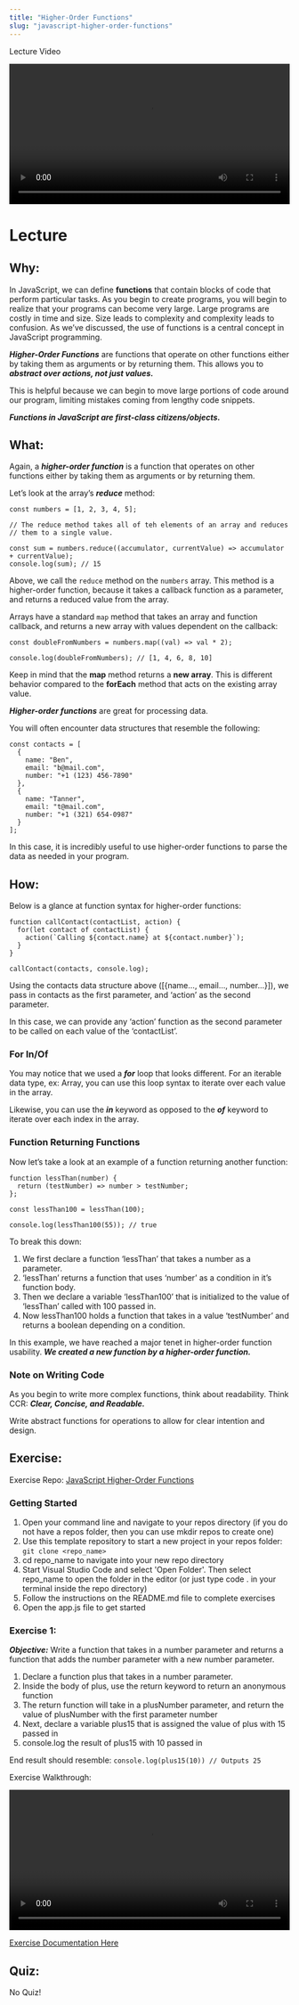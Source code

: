 ```yaml
---
title: "Higher-Order Functions"
slug: "javascript-higher-order-functions"
---
```


Lecture Video

<video width="100%" height="auto" controls>
  <source src="https://vimeo.com/507274492/dba36788bf" type="video/mp4" />
</video>

# Lecture

## Why:

In JavaScript, we can define **functions** that contain blocks of code that perform particular tasks. As you begin to create programs, you will begin to realize that your programs can become very large. Large programs are costly in time and size. Size leads to complexity and complexity leads to confusion. As we’ve discussed, the use of functions is a central concept in JavaScript programming.

**_Higher-Order Functions_** are functions that operate on other functions either by taking them as arguments or by returning them. This allows you to **_abstract over actions, not just values._**

This is helpful because we can begin to move large portions of code around our program, limiting mistakes coming from lengthy code snippets.

**_Functions in JavaScript are first-class citizens/objects._**

## What:

Again, a **_higher-order function_** is a function that operates on other functions either by taking them as arguments or by returning them.

Let’s look at the array’s **_reduce_** method:

```
const numbers = [1, 2, 3, 4, 5];

// The reduce method takes all of teh elements of an array and reduces
// them to a single value.

const sum = numbers.reduce((accumulator, currentValue) => accumulator + currentValue);
console.log(sum); // 15
```

Above, we call the `reduce` method on the `numbers` array. This method is a higher-order function, because it takes a callback function as a parameter, and returns a reduced value from the array.

Arrays have a standard `map` method that takes an array and function callback, and returns a new array with values dependent on the callback:

```
const doubleFromNumbers = numbers.map((val) => val * 2);

console.log(doubleFromNumbers); // [1, 4, 6, 8, 10]
```

Keep in mind that the **map** method returns a **new array**. This is different behavior compared to the **forEach** method that acts on the existing array value.

**_Higher-order functions_** are great for processing data.

You will often encounter data structures that resemble the following:

```
const contacts = [
  {
    name: "Ben",
    email: "b@mail.com",
    number: "+1 (123) 456-7890"
  },
  {
    name: "Tanner",
    email: "t@mail.com",
    number: "+1 (321) 654-0987"
  }
];
```

In this case, it is incredibly useful to use higher-order functions to parse the data as needed in your program.

## How:

Below is a glance at function syntax for higher-order functions:

```
function callContact(contactList, action) {
  for(let contact of contactList) {
    action(`Calling ${contact.name} at ${contact.number}`);
  }
}

callContact(contacts, console.log);
```

Using the contacts data structure above ([{name…, email…, number...}]), we pass in contacts as the first parameter, and ‘action’ as the second parameter.

In this case, we can provide any ‘action’ function as the second parameter to be called on each value of the ‘contactList’.

### For In/Of

You may notice that we used a **_for_** loop that looks different. For an iterable data type, ex: Array, you can use this loop syntax to iterate over each value in the array.

Likewise, you can use the **_in_** keyword as opposed to the **_of_** keyword to iterate over each index in the array.

### Function Returning Functions

Now let’s take a look at an example of a function returning another function:

```
function lessThan(number) {
  return (testNumber) => number > testNumber;
};

const lessThan100 = lessThan(100);

console.log(lessThan100(55)); // true
```

To break this down:

1. We first declare a function ‘lessThan’ that takes a number as a parameter.
2. ‘lessThan’ returns a function that uses ‘number’ as a condition in it’s function body.
3. Then we declare a variable ‘lessThan100’ that is initialized to the value of ‘lessThan’ called with 100 passed in.
4. Now lessThan100 holds a function that takes in a value ‘testNumber’ and returns a boolean depending on a condition.

In this example, we have reached a major tenet in higher-order function usability. **_We created a new function by a higher-order function._**

### Note on Writing Code

As you begin to write more complex functions, think about readability. Think CCR: **_Clear, Concise, and Readable._**

Write abstract functions for operations to allow for clear intention and design.

## Exercise:

Exercise Repo: [JavaScript Higher-Order Functions](https://github.com/Bryantellius/JavaScript_HOF)

### Getting Started

1. Open your command line and navigate to your repos directory (if you do not have a repos folder, then you can use mkdir repos to create one)
2. Use this template repository to start a new project in your repos folder: `git clone <repo_name>`
3. cd repo_name to navigate into your new repo directory
4. Start Visual Studio Code and select 'Open Folder'. Then select repo_name to open the folder in the editor (or just type code . in your terminal inside the repo directory)
5. Follow the instructions on the README.md file to complete exercises
6. Open the app.js file to get started

### Exercise 1:

**_Objective:_** Write a function that takes in a number parameter and returns a function that adds the number parameter with a new number parameter.

1. Declare a function plus that takes in a number parameter.
2. Inside the body of plus, use the return keyword to return an anonymous function
3. The return function will take in a plusNumber parameter, and return the value of plusNumber with the first parameter number
4. Next, declare a variable plus15 that is assigned the value of plus with 15 passed in
5. console.log the result of plus15 with 10 passed in

End result should resemble: `console.log(plus15(10)) // Outputs 25`

Exercise Walkthrough:

<video width="100%" height="auto" controls>
  <source src="https://vimeo.com/507274745/d24c33169b" type="video/mp4" />
</video>

[Exercise Documentation Here](https://docs.google.com/document/d/1CiLfJj2PuCMx6iJnrlY7pUjekd4ffsrB-SGr3er4olQ/edit?usp=sharing)

## Quiz:

No Quiz!
